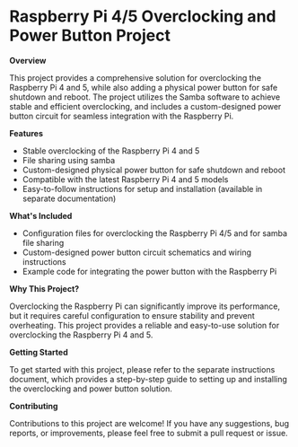 # Raspberry Pi 4/5 Overclocking and Power Button Project

**Overview**

This project provides a comprehensive solution for overclocking the Raspberry Pi 4 and 5, while also adding a physical power button for safe shutdown and reboot. The project utilizes the Samba software to achieve stable and efficient overclocking, and includes a custom-designed power button circuit for seamless integration with the Raspberry Pi.

**Features**

* Stable overclocking of the Raspberry Pi 4 and 5
* File sharing using samba
* Custom-designed physical power button for safe shutdown and reboot
* Compatible with the latest Raspberry Pi 4 and 5 models
* Easy-to-follow instructions for setup and installation (available in separate documentation)

**What's Included**

* Configuration files for overclocking the Raspberry Pi 4/5 and for samba file sharing
* Custom-designed power button circuit schematics and wiring instructions
* Example code for integrating the power button with the Raspberry Pi

**Why This Project?**

Overclocking the Raspberry Pi can significantly improve its performance, but it requires careful configuration to ensure stability and prevent overheating. This project provides a reliable and easy-to-use solution for overclocking the Raspberry Pi 4 and 5.

**Getting Started**

To get started with this project, please refer to the separate instructions document, which provides a step-by-step guide to setting up and installing the overclocking and power button solution.

**Contributing**

Contributions to this project are welcome! If you have any suggestions, bug reports, or improvements, please feel free to submit a pull request or issue.
